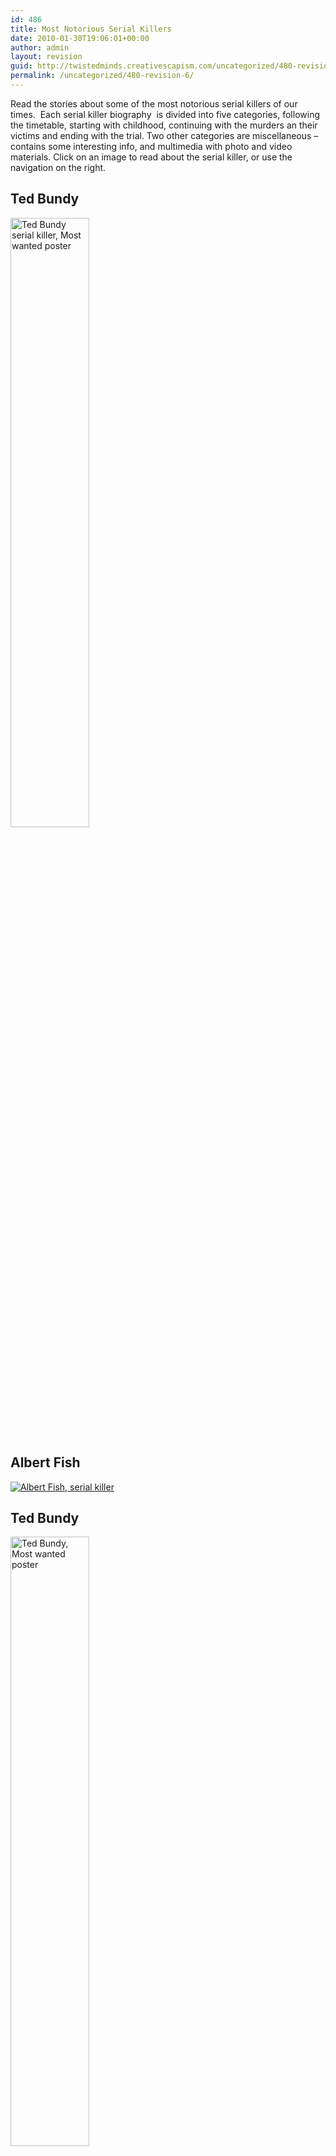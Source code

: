 ```yaml
---
id: 486
title: Most Notorious Serial Killers
date: 2010-01-30T19:06:01+00:00
author: admin
layout: revision
guid: http://twistedminds.creativescapism.com/uncategorized/480-revision-6/
permalink: /uncategorized/480-revision-6/
---
```

<p class="dropcap-first">
  Read the stories about some of the most notorious serial killers of our times.  Each serial killer biography  is divided into five categories, following the timetable, starting with childhood, continuing with the murders an their victims and ending with the trial. Two other categories are miscellaneous &#8211; contains some interesting info, and multimedia with photo and video materials. Click on an image to read about the serial killer, or use the navigation on the right.
</p>

<div class="left">
  <h2>
    Ted Bundy
  </h2>
  
  <p>
    <a href="/ted-bundy/" title="ted bundy's childhood"><img src="img/tedbundy/bundywanted.jpg" alt="Ted Bundy serial killer, Most wanted poster" title="Ted Bundy photo" width="50%" /></a>
  </p>
  
  <h2>
    Albert Fish
  </h2>
  
  <p>
    <a href="/albert-fish/" title="albert fish's childhood"><img src="wordpress/wp-content/gallery/albertfish/fish2.jpg" alt="Albert Fish, serial killer" title="Albert Fish photo" /></a>
  </p>
  
  <h2>
    Ted Bundy
  </h2>
  
  <p>
    <a href="/ted-bundy/" title="ted bundy's childhood"><img src="img/tedbundy/bundywanted.jpg" alt="Ted Bundy, Most wanted poster" title="Ted Bundy photo" width="50%" /></a>
  </p>